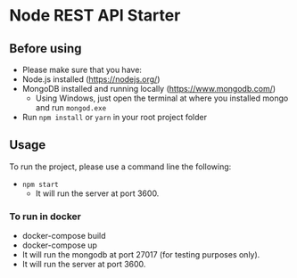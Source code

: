 # Node REST API Starter

## Before using

- Please make sure that you have:
- Node.js installed (https://nodejs.org/)
- MongoDB installed and running locally (https://www.mongodb.com/)
  - Using Windows, just open the terminal at where you installed mongo and run `mongod.exe`
- Run `npm install` or `yarn` in your root project folder

## Usage

To run the project, please use a command line the following:

- `npm start`
  - It will run the server at port 3600.

### To run in docker

- docker-compose build
- docker-compose up
- It will run the mongodb at port 27017 (for testing purposes only).
- It will run the server at port 3600.
